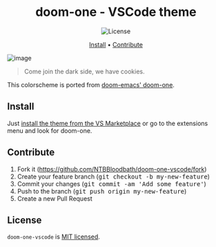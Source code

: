 <div align="center">

# doom-one - VSCode theme

![License](https://img.shields.io/github/license/NTBBloodbath/doom-one-vscode?style=flat-square)

[Install](#install) • [Contribute](#contribute)

</div>

![image](https://user-images.githubusercontent.com/36456999/139288038-4f291a1d-6c69-4a14-9acf-fe423bbe26a1.png)

> Come join the dark side, we have cookies.

This colorscheme is ported from [doom-emacs' doom-one].

## Install

Just [install the theme from the VS Marketplace](https://marketplace.visualstudio.com/items?itemName=NTBBloodbath.doom-one) or go to the extensions menu and look for doom-one.

## Contribute

1. Fork it (https://github.com/NTBBloodbath/doom-one-vscode/fork)
2. Create your feature branch (<kbd>git checkout -b my-new-feature</kbd>)
3. Commit your changes (<kbd>git commit -am 'Add some feature'</kbd>)
4. Push to the branch (<kbd>git push origin my-new-feature</kbd>)
5. Create a new Pull Request

## License

`doom-one-vscode` is [MIT licensed](https://github.com/NTBBloodbath/doom-one-vscode/blob/main/LICENSE).

[doom-emacs' doom-one]: https://github.com/hlissner/emacs-doom-themes/blob/master/themes/doom-one-theme.el
